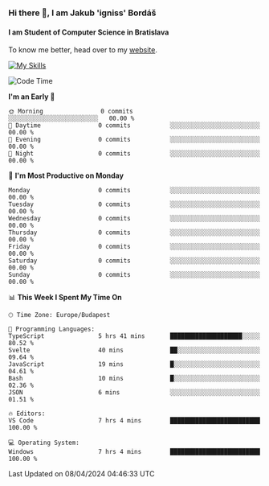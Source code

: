 ### Hi there 👋, I am Jakub 'igniss' Bordáš

#### I am Student of Computer Science in Bratislava
To know me better, head over to my [website](https://bordas.sk).

[![My Skills](https://skillicons.dev/icons?i=js,html,css,figma,svelte,java,kotlin,python,postgresql,typescript,nest,nodejs)](https://bordas.sk)


<!--START_SECTION:waka-->
![Code Time](http://img.shields.io/badge/Code%20Time-1%2C459%20hrs%207%20mins-blue)

**I'm an Early 🐤** 

```text
🌞 Morning                0 commits           ░░░░░░░░░░░░░░░░░░░░░░░░░   00.00 % 
🌆 Daytime                0 commits           ░░░░░░░░░░░░░░░░░░░░░░░░░   00.00 % 
🌃 Evening                0 commits           ░░░░░░░░░░░░░░░░░░░░░░░░░   00.00 % 
🌙 Night                  0 commits           ░░░░░░░░░░░░░░░░░░░░░░░░░   00.00 % 
```
📅 **I'm Most Productive on Monday** 

```text
Monday                   0 commits           ░░░░░░░░░░░░░░░░░░░░░░░░░   00.00 % 
Tuesday                  0 commits           ░░░░░░░░░░░░░░░░░░░░░░░░░   00.00 % 
Wednesday                0 commits           ░░░░░░░░░░░░░░░░░░░░░░░░░   00.00 % 
Thursday                 0 commits           ░░░░░░░░░░░░░░░░░░░░░░░░░   00.00 % 
Friday                   0 commits           ░░░░░░░░░░░░░░░░░░░░░░░░░   00.00 % 
Saturday                 0 commits           ░░░░░░░░░░░░░░░░░░░░░░░░░   00.00 % 
Sunday                   0 commits           ░░░░░░░░░░░░░░░░░░░░░░░░░   00.00 % 
```


📊 **This Week I Spent My Time On** 

```text
🕑︎ Time Zone: Europe/Budapest

💬 Programming Languages: 
TypeScript               5 hrs 41 mins       ████████████████████░░░░░   80.52 % 
Svelte                   40 mins             ██░░░░░░░░░░░░░░░░░░░░░░░   09.64 % 
JavaScript               19 mins             █░░░░░░░░░░░░░░░░░░░░░░░░   04.61 % 
Bash                     10 mins             █░░░░░░░░░░░░░░░░░░░░░░░░   02.36 % 
JSON                     6 mins              ░░░░░░░░░░░░░░░░░░░░░░░░░   01.51 % 

🔥 Editors: 
VS Code                  7 hrs 4 mins        █████████████████████████   100.00 % 

💻 Operating System: 
Windows                  7 hrs 4 mins        █████████████████████████   100.00 % 
```


 Last Updated on 08/04/2024 04:46:33 UTC
<!--END_SECTION:waka-->
